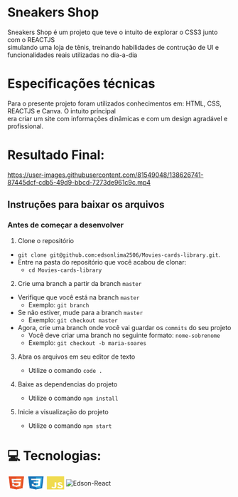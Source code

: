 # Sneakers Shop

 Sneakers Shop é um projeto que teve o intuito de explorar o CSS3 junto com o REACTJS <br>
simulando uma loja de tênis, treinando habilidades de contrução de UI e funcionalidades reais utilizadas no dia-a-dia
  
# Especificações técnicas

Para o presente projeto foram utilizados conhecimentos em: HTML, CSS, REACTJS e Canva. O intuito príncipal <br>
era criar um site com informações dinâmicas e com um design agradável e profissional.
  
# Resultado Final:



https://user-images.githubusercontent.com/81549048/138626741-87445dcf-cdb5-49d9-bbcd-7273de961c9c.mp4


  
  ## Instruções para baixar os arquivos

### Antes de começar a desenvolver

1. Clone o repositório
  * `git clone git@github.com:edsonlima2506/Movies-cards-library.git`.
  * Entre na pasta do repositório que você acabou de clonar:
    * `cd Movies-cards-library`

2. Crie uma branch a partir da branch `master`
  * Verifique que você está na branch `master`
    * Exemplo: `git branch`
  * Se não estiver, mude para a branch `master`
    * Exemplo: `git checkout master`
  * Agora, crie uma branch onde você vai guardar os `commits` do seu projeto
    * Você deve criar uma branch no seguinte formato: `nome-sobrenome`
    * Exemplo: `git checkout -b maria-soares`

3. Abra os arquivos em seu editor de texto
   * Utilize o comando `code .` 
 
4. Baixe as dependencias do projeto
   * Utilize o comando `npm install` 

5. Inicie a visualização do projeto
   * Utilize o comando `npm start` 


<h1>💻 Tecnologias: </h1>
 
<div>
  <img align="center" alt="Edson-HTML" height="30" width="40" src="https://raw.githubusercontent.com/devicons/devicon/master/icons/html5/html5-original.svg">
  <img align="center" alt="Edson-CSS" height="30" width="40" src="https://raw.githubusercontent.com/devicons/devicon/master/icons/css3/css3-original.svg">
  <img align="center" alt="Edson-Js" height="30" width="40" src="https://raw.githubusercontent.com/devicons/devicon/master/icons/javascript/javascript-plain.svg">
  <img align="center" alt="Edson-React" height="30" width="40"src="https://cdn.jsdelivr.net/gh/devicons/devicon/icons/react/react-original.svg" />
</div>
